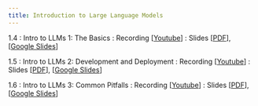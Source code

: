 ```yaml
---
title: Introduction to Large Language Models
---
```


1.4
: Intro to LLMs 1: The Basics
  : Recording [[Youtube](https://youtu.be/moA9bXIyMXo?si=QnomEjiXeuszIxOT)]
  : Slides [[PDF](https://drive.google.com/file/d/1TZa-FUi6JhGLgFrmn9qM0B-hvaTECysO/view?usp=drive_link)], [[Google Slides](https://docs.google.com/presentation/d/19i1uVg2ItIsaVicYwMC78Whh_Lzj_QFyloCY_NKPOpA/edit?usp=drive_link)]

1.5
: Intro to LLMs 2: Development and Deployment
  : Recording [[Youtube](https://youtu.be/JocX7W6POSM?si=BniODd5Sd2yrQ23O)]
  : Slides [[PDF](https://drive.google.com/file/d/1LEu884Gpf70VY6HTt0KPRs8_q2QpZZ09/view?usp=drive_link)], [[Google Slides](https://docs.google.com/presentation/d/17YRKLOvPG7AX9_ZeFP_IS06UCJHnfRtoBmof3Af44vs/edit?usp=drive_link)]
  
1.6
: Intro to LLMs 3: Common Pitfalls
  : Recording [[Youtube](https://youtu.be/NOtO8U3gcwQ?si=B4-gD3qiB_VPKq13)]
  : Slides [[PDF](https://drive.google.com/file/d/1vckIbuNweyu1fU1TT3qS0TvMXEOzuKdP/view?usp=drive_link)], [[Google Slides](https://docs.google.com/presentation/d/1mHLuDfgR9gKrmBWaGDMpVQSWvCD1SVdKU9yAJalX1Dc/edit?usp=drive_link)]
